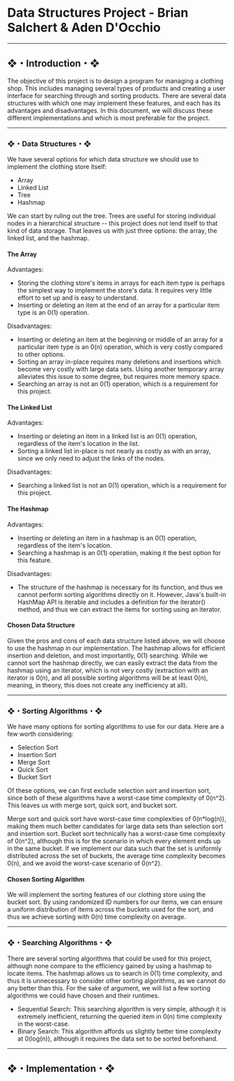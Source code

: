 # Data Structures Project - Brian Salchert & Aden D'Occhio

---

## ❖・Introduction・❖

The objective of this project is to design a program for managing a clothing shop. This includes managing several types of products and creating a user interface for searching through and sorting products. There are several data structures with which one may implement these features, and each has its advantages and disadvantages. In this document, we will discuss these different implementations and which is most preferable for the project.

---

### ❖・Data Structures・❖

We have several options for which data structure we should use to implement the clothing store itself:

* Array
* Linked List
* Tree
* Hashmap

We can start by ruling out the tree. Trees are useful for storing individual nodes in a hierarchical structure -- this project does not lend itself to that kind of data storage. That leaves us with just three options: the array, the linked list, and the hashmap.

#### The Array

Advantages:

* Storing the clothing store's items in arrays for each item type is perhaps the simplest way to implement the store's data. It requires very little effort to set up and is easy to understand.
* Inserting or deleting an item at the end of an array for a particular item type is an 0(1) operation.

Disadvantages:

* Inserting or deleting an item at the beginning or middle of an array for a particular item type is an 0(n) operation, which is very costly compared to other options.
* Sorting an array in-place requires many deletions and insertions which become very costly with large data sets. Using another temporary array alleviates this issue to some degree, but requires more memory space.
* Searching an array is not an 0(1) operation, which is a requirement for this project.

#### The Linked List

Advantages:

* Inserting or deleting an item in a linked list is an 0(1) operation, regardless of the item's location in the list.
* Sorting a linked list in-place is not nearly as costly as with an array, since we only need to adjust the links of the nodes.

Disadvantages:

* Searching a linked list is not an 0(1) operation, which is a requirement for this project.

#### The Hashmap

Advantages:

* Inserting or deleting an item in a hashmap is an 0(1) operation, regardless of the item's location.
* Searching a hashmap is an 0(1) operation, making it the best option for this feature.

Disadvantages:

* The structure of the hashmap is necessary for its function, and thus we cannot perform sorting algorithms directly on it. However, Java's built-in HashMap API is iterable and includes a definition for the iterator() method, and thus we can extract the items for sorting using an iterator.

#### Chosen Data Structure

Given the pros and cons of each data structure listed above, we will choose to use the hashmap in our implementation. The hashmap allows for efficient insertion and deletion, and most importantly, 0(1) searching. While we cannot sort the hashmap directly, we can easily extract the data from the hashmap using an iterator, which is not very costly (extraction with an iterator is 0(n), and all possible sorting algorithms will be at least 0(n), meaning, in theory, this does not create any inefficiency at all).

---

### ❖・Sorting Algorithms・❖

We have many options for sorting algorithms to use for our data. Here are a few worth considering:

* Selection Sort
* Insertion Sort
* Merge Sort
* Quick Sort
* Bucket Sort

Of these options, we can first exclude selection sort and insertion sort, since both of these algorithms have a worst-case time complexity of 0(n^2). This leaves us with merge sort, quick sort, and bucket sort.

Merge sort and quick sort have worst-case time complexities of 0(n*log(n)), making them much better candidates for large data sets than selection sort and insertion sort. Bucket sort technically has a worst-case time complexity of 0(n^2), although this is for the scenario in which every element ends up in the same bucket. If we implement our data such that the set is uniformly distributed across the set of buckets, the average time complexity becomes 0(n), and we avoid the worst-case scenario of 0(n^2).

#### Chosen Sorting Algorithm

We will implement the sorting features of our clothing store using the bucket sort. By using randomized ID numbers for our items, we can ensure a uniform distribution of items across the buckets used for the sort, and thus we achieve sorting with 0(n) time complexity on average.

---

### ❖・Searching Algorithms・❖

There are several sorting algorithms that could be used for this project, although none compare to the efficiency gained by using a hashmap to locate items. The hashmap allows us to search in 0(1) time complexity, and thus it is unnecessary to consider other sorting algorithms, as we cannot do any better than this. For the sake of argument, we will list a few sorting algorithms we could have chosen and their runtimes.

* Sequential Search: This searching algorithm is very simple, although it is extremely inefficient, returning the queried item in 0(n) time complexity in the worst-case.
* Binary Search: This algorithm affords us slightly better time complexity at 0(log(n)), although it requires the data set to be sorted beforehand.

---

## ❖・Implementation・❖

